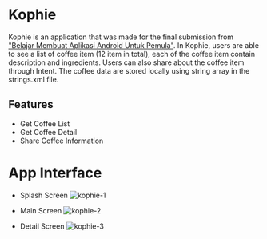 # Kophie
Kophie is an application that was made for the final submission from ["Belajar Membuat Aplikasi Android Untuk Pemula"](https://www.dicoding.com/certificates/07Z6G9NYWXQR). In Kophie, users are able to see a list of coffee item (12 item in total), each of the coffee item contain description and ingredients. Users can also share about the coffee item through Intent. The coffee data are stored locally using string array in the strings.xml file.

## Features
- Get Coffee List
- Get Coffee Detail
- Share Coffee Information

# App Interface
* Splash Screen
![kophie-1](https://github.com/3henzijuandri3/Kophie/assets/89207690/f7305efb-4c3b-41ce-ad92-47a6fcf4831e)

* Main Screen
![kophie-2](https://github.com/3henzijuandri3/Kophie/assets/89207690/c08ba65d-e647-4c66-a2ef-6f059bbd8d5b)

* Detail Screen
![kophie-3](https://github.com/3henzijuandri3/Kophie/assets/89207690/370102c0-b0ac-4f16-a6ba-00cfb1f0d23b)
